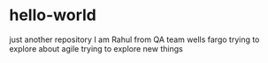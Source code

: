 # hello-world
just another repository
I am Rahul from QA team  wells fargo trying to explore about agile 
trying to explore new things
